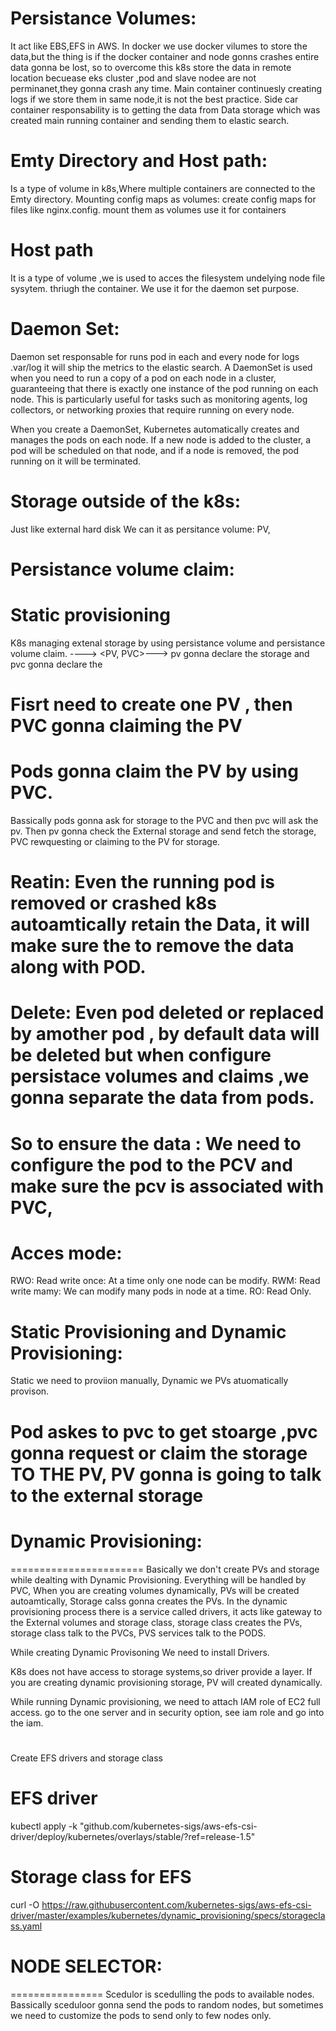 # Persistance Volumes:
It act like EBS,EFS in AWS.
In docker we use docker vilumes to store the data,but the thing is if the docker container and node gonns crashes entire data gonna be lost,
so to overcome this k8s store the data in remote location becuease eks cluster ,pod and slave nodee are not perminanet,they gonna crash any time.
Main container continuesly creating logs if we store them in same node,it is not the best practice.
Side car container responsability is to getting the data from Data storage which was created main running container and sending them to elastic search.

# Emty Directory and Host path:
Is a type of volume in k8s,Where multiple containers are connected to the Emty directory.
Mounting config maps as volumes:
create config maps for files like nginx.config.
mount them as volumes
use it for containers

# Host path
It is a type of volume ,we is used to acces the filesystem undelying node file sysytem. thriugh the container.
We use it for the daemon set purpose.


# Daemon Set:
Daemon set responsable for runs pod in each and every node for logs .var/log
it will ship the metrics to the elastic search.
A DaemonSet is used when you need to run a copy of a pod on each node in a cluster, guaranteeing that there is exactly one instance of the pod running on each node. This is particularly useful for tasks such as monitoring agents, log collectors, or networking proxies that require running on every node.

When you create a DaemonSet, Kubernetes automatically creates and manages the pods on each node. If a new node is added to the cluster, a pod will be scheduled on that node, and if a node is removed, the pod running on it will be terminated.

# Storage  outside of the k8s:
Just like external hard disk 
We can it as persitance volume: PV, 
# Persistance volume claim:
# Static provisioning
K8s managing extenal storage by using persistance volume and persistance volume claim.
<k8s>----> <PV, PVC>---> <External Storage>
pv gonna declare the storage and pvc gonna declare the

# Fisrt need to  create one PV , then PVC gonna claiming the PV
# Pods gonna claim the PV by using PVC.

Bassically pods gonna ask for storage to the PVC and then pvc will ask the pv.
Then pv gonna check the External storage and send fetch the storage,
PVC rewquesting or claiming to the PV for storage.

### <K8s life scycle policies>
# Reatin: Even the running pod is removed or crashed k8s autoamtically retain the Data, it will make sure the  to remove the data along with POD.
# Delete: Even pod deleted or replaced by amother pod , by default data  will be deleted but when configure persistace volumes and claims ,we gonna separate the data from pods.

# So to ensure the data : We need to configure the pod to the PCV and make sure the pcv is associated with PVC, 

# Acces mode:
RWO: Read write once: At a time only one node can be modify.
RWM: Read write mamy: We can modify many pods in node at a time.
RO: Read Only.
# Static Provisioning and Dynamic Provisioning:
Static we need to proviion manually, Dynamic we PVs atuomatically provison.

# Pod askes to pvc to get stoarge ,pvc gonna request or claim the storage TO THE PV, PV gonna is going to talk to the external storage

# Dynamic Provisioning:
=======================
Basically we don't create PVs and storage while dealting with Dynamic Provisioning.
Everything will be handled by PVC,
When you are creating volumes dynamically, PVs will be created autoamtically, Storage calss gonna creates the PVs.
In the dynamic provisioning process there is a service called drivers, it acts like gateway to the External volumes and storage class, storage class creates the PVs, storage class talk to the PVCs, PVS services talk to the PODS.

While creating Dynamic Provisoning We need to install Drivers.
<!-- We need to create the Storage class for EBS
If you are creating one PVC then you will get one EBS Storage ,if create 10 ,then 10 ebs storage.
# Drivers: -->
K8s does not have access to storage systems,so driver provide a layer.
If you are creating dynamic provisioning storage, PV will created dynamically.

While running Dynamic provisioning, we need to attach IAM role of EC2 full access. go to the one server and in security option, see iam role and go into the iam.

# <Elastic file system>
 Create EFS drivers and storage class
# EFS driver
 kubectl apply -k "github.com/kubernetes-sigs/aws-efs-csi-driver/deploy/kubernetes/overlays/stable/?ref=release-1.5"
 # Storage class for EFS
 curl -O https://raw.githubusercontent.com/kubernetes-sigs/aws-efs-csi-driver/master/examples/kubernetes/dynamic_provisioning/specs/storageclass.yaml

# NODE SELECTOR:
================
Scedulor is scedulling the pods to available nodes.
Bassically sceduloor gonna send the pods to random nodes, but sometimes we need to customize the pods to send only to few nodes only.







